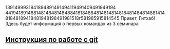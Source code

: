 1391499931841894891491494119491409491949194
4419418914881481484814848841818488481481481481848148481488141481848189418481948198491981518г581985915814545
Привет, Гитхаб! Здесь будет информация о первых командах из 3 семинара

## [Инструкция по работе с git](https://github.com/AndrosovSA/Androsov_CommandsGit.git "Инструкция Git")